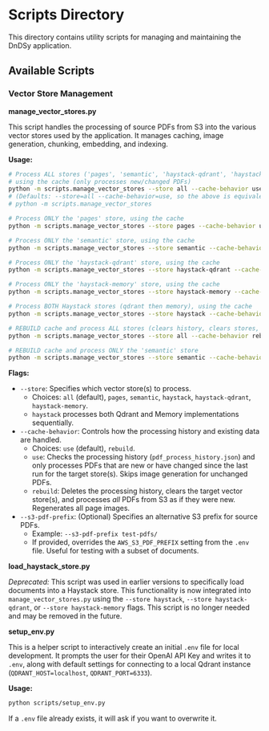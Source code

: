 # Scripts Directory

This directory contains utility scripts for managing and maintaining the DnDSy application.

## Available Scripts

### Vector Store Management

**manage_vector_stores.py**

This script handles the processing of source PDFs from S3 into the various vector stores used by the application. It manages caching, image generation, chunking, embedding, and indexing.

**Usage:**

```bash
# Process ALL stores ('pages', 'semantic', 'haystack-qdrant', 'haystack-memory') 
# using the cache (only processes new/changed PDFs)
python -m scripts.manage_vector_stores --store all --cache-behavior use
# (Defaults: --store=all --cache-behavior=use, so the above is equivalent to:)
# python -m scripts.manage_vector_stores

# Process ONLY the 'pages' store, using the cache
python -m scripts.manage_vector_stores --store pages --cache-behavior use

# Process ONLY the 'semantic' store, using the cache
python -m scripts.manage_vector_stores --store semantic --cache-behavior use

# Process ONLY the 'haystack-qdrant' store, using the cache
python -m scripts.manage_vector_stores --store haystack-qdrant --cache-behavior use

# Process ONLY the 'haystack-memory' store, using the cache
python -m scripts.manage_vector_stores --store haystack-memory --cache-behavior use

# Process BOTH Haystack stores (qdrant then memory), using the cache
python -m scripts.manage_vector_stores --store haystack --cache-behavior use

# REBUILD cache and process ALL stores (clears history, clears stores, processes all PDFs)
python -m scripts.manage_vector_stores --store all --cache-behavior rebuild

# REBUILD cache and process ONLY the 'semantic' store
python -m scripts.manage_vector_stores --store semantic --cache-behavior rebuild
```

**Flags:**

*   `--store`: Specifies which vector store(s) to process.
    *   Choices: `all` (default), `pages`, `semantic`, `haystack`, `haystack-qdrant`, `haystack-memory`.
    *   `haystack` processes both Qdrant and Memory implementations sequentially.
*   `--cache-behavior`: Controls how the processing history and existing data are handled.
    *   Choices: `use` (default), `rebuild`.
    *   `use`: Checks the processing history (`pdf_process_history.json`) and only processes PDFs that are new or have changed since the last run for the target store(s). Skips image generation for unchanged PDFs.
    *   `rebuild`: Deletes the processing history, clears the target vector store(s), and processes *all* PDFs from S3 as if they were new. Regenerates all page images.
*   `--s3-pdf-prefix`: (Optional) Specifies an alternative S3 prefix for source PDFs.
    *   Example: `--s3-pdf-prefix test-pdfs/`
    *   If provided, overrides the `AWS_S3_PDF_PREFIX` setting from the `.env` file. Useful for testing with a subset of documents.

**load_haystack_store.py**

*Deprecated:* This script was used in earlier versions to specifically load documents into a Haystack store. This functionality is now integrated into `manage_vector_stores.py` using the `--store haystack`, `--store haystack-qdrant`, or `--store haystack-memory` flags. This script is no longer needed and may be removed in the future.

**setup_env.py**

This is a helper script to interactively create an initial `.env` file for local development. It prompts the user for their OpenAI API Key and writes it to `.env`, along with default settings for connecting to a local Qdrant instance (`QDRANT_HOST=localhost`, `QDRANT_PORT=6333`).

**Usage:**

```bash
python scripts/setup_env.py
```

If a `.env` file already exists, it will ask if you want to overwrite it.